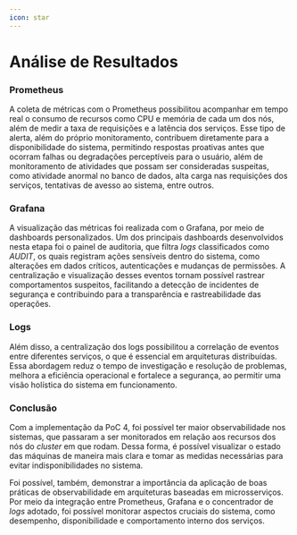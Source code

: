 ```yaml
---
icon: star
---
```


# Análise de Resultados

### Prometheus

A coleta de métricas com o Prometheus possibilitou acompanhar em tempo real o consumo de recursos como CPU e memória de cada um dos nós, além de medir a taxa de requisições e a latência dos serviços. Esse tipo de alerta, além do próprio monitoramento, contribuem diretamente para a disponibilidade do sistema, permitindo respostas proativas antes que ocorram falhas ou degradações perceptíveis para o usuário, além de monitoramento de atividades que possam ser consideradas suspeitas, como atividade anormal no banco de dados, alta carga nas requisições dos serviços, tentativas de avesso ao sistema, entre outros.

### Grafana

A visualização das métricas foi realizada com o Grafana, por meio de dashboards personalizados. Um dos principais dashboards desenvolvidos nesta etapa foi o painel de auditoria, que filtra _logs_ classificados como _AUDIT_, os quais registram ações sensíveis dentro do sistema, como alterações em dados críticos, autenticações e mudanças de permissões. A centralização e visualização desses eventos tornam possível rastrear comportamentos suspeitos, facilitando a detecção de incidentes de segurança e contribuindo para a transparência e rastreabilidade das operações.

### Logs

Além disso, a centralização dos logs possibilitou a correlação de eventos entre diferentes serviços, o que é essencial em arquiteturas distribuídas. Essa abordagem reduz o tempo de investigação e resolução de problemas, melhora a eficiência operacional e fortalece a segurança, ao permitir uma visão holística do sistema em funcionamento.

### Conclusão

Com a implementação da PoC 4, foi possível ter maior observabilidade nos sistemas, que passaram a ser monitorados em relação aos recursos dos nós do _cluster_ em que rodam. Dessa forma, é possível visualizar o estado das máquinas de maneira mais clara e tomar as medidas necessárias para evitar indisponibilidades no sistema.

Foi possível, também, demonstrar a importância da aplicação de boas práticas de observabilidade em arquiteturas baseadas em microsserviços. Por meio da integração entre Prometheus, Grafana e o concentrador de _logs_ adotado, foi possível monitorar aspectos cruciais do sistema, como desempenho, disponibilidade e comportamento interno dos serviços.

